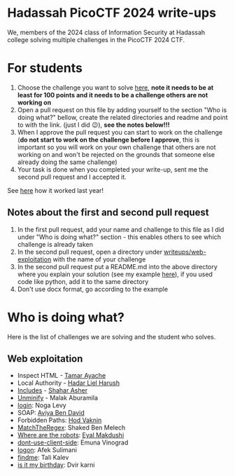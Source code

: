 # Hadassah PicoCTF 2024 write-ups

We, members of the 2024 class of Information Security at Hadassah college solving multiple challenges in the PicoCTF 2024 CTF.

# For students

1. Choose the challenge you want to solve [here](https://play.picoctf.org/practice?category=1&page=1), **note it needs to be at least for 100 points and it needs to be a challenge others are not working on**
2. Open a pull request on this file by adding yourself to the section "Who is doing what?" bellow, create the related directories and readme and point to with the link. (just I did 😉), **see **the notes **below**!!!****
3. When I approve the pull request you can start to work on the challenge (**do not start to work on the challenge before I approve**, this is important so you will work on your own challenge that others are not working on and won't be rejected on the grounds that someone else already doing the same challenge)
4. Your task is done when you completed your write-up, sent me the second pull request and I accepted it.

See [here](https://github.com/slashben/hadassah-picoctf-2023-writeups) how it worked last year!

## Notes about the first and second pull request
1. In the first pull request, add your name and challenge to this file as I did under "Who is doing what?" section - this enables others to see which challenge is already taken
2. In the second pull request, open a directory under [writeups/web-exploitation](/writeups/web-exploitation) with the name of your challenge
3. In the second pull request put a README.md into the above directory where you explain your solution (see my example [here](https://github.com/slashben/hadassah-picoctf-2023-writeups/tree/main/writeups/web-exploitation/GET%20aHEAD)), if you used code like python, add it to the same directory
4. Don't use docx format, go according to the example

# Who is doing what?

Here is the list of challenges we are solving and the student who solves.

## Web exploitation

* Inspect HTML - [Tamar Ayache](https://github.com/tamar-ayache)
* Local Authority - [Hadar Liel Harush](https://github.com/HadarLiel)
* [Includes](writeups/web-exploitation/Includes/) - [Shahar Asher](https://github.com/ShaharAshe)
* [Unminify](writeups/web-exploitation/Unminify) - Malak Aburamila
* [login](https://play.picoctf.org/practice?category=1&page=2): Noga Levy
* SOAP: [Aviya Ben David](https://github.com/aviya-ben-david) 
* Forbidden Paths: [Hod Vaknin](https://github.com/hodvak)
* [MatchTheRegex](writeups/web-exploitation/MatchTheRegex/): Shaked Ben Melech
* [Where are the robots](https://play.picoctf.org/practice/challenge/4?category=1&page=1): [Eyal Makdushi](https://github.com/eyalmakdushi)
* [dont-use-client-side](writeups/web-exploitation/dont-use-client-side): Emuna Vinograd
* [logon](https://play.picoctf.org/practice/challenge/46?category=1&page=1): Afek Sulimani
* [findme](https://play.picoctf.org/practice/challenge/349?category=1&page=2): Tali Kalev
* [is it my birthday](https://play.picoctf.org/practice/challenge/109?category=1&page=1): Dvir karni
